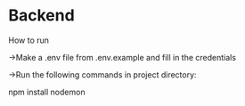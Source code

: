 # Backend

How to run

->Make a .env file from .env.example and fill in the credentials

->Run the following commands in project directory:
    
npm install
nodemon
